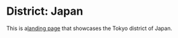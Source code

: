 # District: Japan

This is a<a href="https://neohw.github.io/District-Japan/" rel="nofollow" target="_blank">landing page</a> that showcases the Tokyo district of Japan.
 
